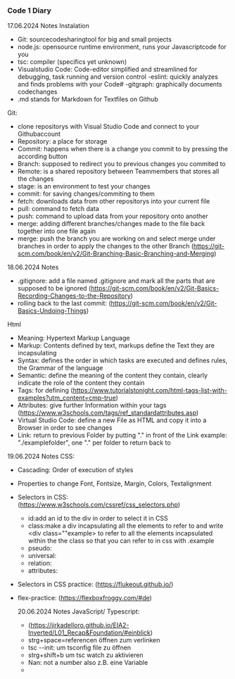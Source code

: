 ### Code 1 Diary
17.06.2024 Notes
Instalation
- Git: sourcecodesharingtool for big and small projects
- node.js: opensource runtime environment, runs your Javascriptcode for you
- tsc: compiler (specifics yet unknown)
- Visualstudio Code: Code-editor simplified and streamlined for debugging, task running and version control
   -eslint: quickly analyzes and finds problems with your Code#
   -gitgraph: graphically documents codechanges
- .md stands for Markdown for Textfiles on Github
  
Git:
- clone repositorys with Visual Studio Code and connect to your Githubaccount
- Repository: a place for storage
- Commit: happens when there is a change you commit to by pressing the according button
- Branch: supposed to redirect you to previous changes you commited to
- Remote: is a shared repository between Teammembers that stores all the changes
- stage: is an environment to test your changes
- commit: for saving changes/commiting to them
- fetch: downloads data from other repositorys into your current file
- pull: command to fetch data
- push: command to upload data from your repository onto another
- merge: adding different branches/changes made to the file back together into one file again
- merge: push the branch you are working on and select merge under branches in order to apply the changes to the other Branch
  (https://git-scm.com/book/en/v2/Git-Branching-Basic-Branching-and-Merging)


18.06.2024 Notes
- .gitignore: add a file named .gitignore and mark all the parts that are supposed to be ignored
  (https://git-scm.com/book/en/v2/Git-Basics-Recording-Changes-to-the-Repository)
- rolling back to the last commit: 
  (https://git-scm.com/book/en/v2/Git-Basics-Undoing-Things)
  
Html
- Meaning: Hypertext Markup Language
- Markup: Contents defined by text, markups define the Text they are incapsulating
- Syntax: defines the order in which tasks are executed and defines rules, the Grammar of the language 
- Semantic: define the meaning of the content they contain, clearly indicate the role of the content they contain 
- Tags: for defining (https://www.tutorialstonight.com/html-tags-list-with-examples?utm_content=cmp-true)
- Attributes: give further Information within your tags (https://www.w3schools.com/tags/ref_standardattributes.asp)
- Virtual Studio Code: define a new File as HTML and copy it  into a Browser in order to see changes
- Link: return to previous Folder by putting "." in front of the Link example: "./examplefolder", one "." per folder to return back to

19.06.2024 Notes
CSS:
- Cascading: Order of execution of styles
- Properties to change Font, Fontsize, Margin, Colors, Textalignment
- Selectors in CSS: (https://www.w3schools.com/cssref/css_selectors.php)
  - id:add an id to the div in order to select it in CSS
  - class:make a div incapsulating all the elements to refer to and write <div class=""example> to refer to all the elements incapsulated within the the class so
    that you can refer to in css with .example
  - pseudo:
  - universal:
  - relation:
  - attributes:
- Selectors in CSS practice: (https://flukeout.github.io/) 
- flex-practice: (https://flexboxfroggy.com/#de)

  20.06.2024 Notes
  JavaScript/ Typescript:
  - (https://jirkadelloro.github.io/EIA2-Inverted/L01_Recap&Foundation/#einblick)
  - strg+space=referencen öffnen zum verlinken
  - tsc --init: um tsconfig file zu öffnen
  - strg+shift+b um tsc watch zu aktivieren
  - Nan: not a number also z.B. eine Variable
  - 
  
